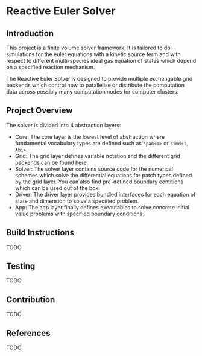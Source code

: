 # Reactive Euler Solver

## Introduction

This project is a finite volume solver framework. It is tailored to do simulations for the euler equations with a kinetic source term and with respect to different multi-species ideal gas equation of states which depend on a specified reaction mechanism. 

The Reactive Euler Solver is designed to provide multiple exchangable grid backends which control how to parallelise or distribute the computation data across possibly many computation nodes for computer clusters.

## Project Overview

The solver is divided into 4 abstraction layers:

- Core: The core layer is the lowest level of abstraction where fundamental vocabulary types are defined such as `span<T>` or `simd<T, Abi>`.
- Grid: The grid layer defines variable notation and the different grid backends can be found here.
- Solver: The solver layer contains source code for the numerical schemes which solve the differential equations for patch types defined by the grid layer. You can also find pre-defined boundary contitions which can be used out of the box.
- Driver: The driver layer provides bundled interfaces for each equation of state and dimension to solve a specified problem.
- App: The app layer finally defines executables to solve concrete initial value problems with specified boundary conditions.

## Build Instructions

TODO

## Testing

TODO

## Contribution

TODO

## References

TODO